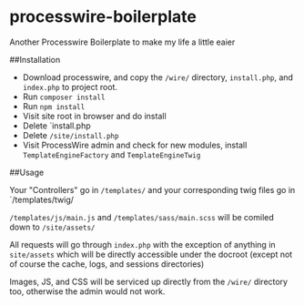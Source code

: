 # processwire-boilerplate
Another Processwire Boilerplate to make my life a little eaier

##Installation

 - Download processwire, and copy the `/wire/` directory, `install.php`, and `index.php` to project root.
 - Run `composer install`
 - Run `npm install`
 - Visit site root in browser and do install
 - Delete `install.php
 - Delete `/site/install.php`
 - Visit ProcessWire admin and check for new modules, install `TemplateEngineFactory` and `TemplateEngineTwig`
 
##Usage

Your "Controllers" go in `/templates/` and your corresponding twig files go in `/templates/twig/

`/templates/js/main.js` and `/templates/sass/main.scss` will be comiled down to `/site/assets/`

All requests will go through `index.php` with the exception of anything in `site/assets` which will be 
directly accessible under the docroot (except not of course the  cache, logs, and sessions directories)

Images, JS, and CSS will be serviced up directly from the `/wire/` directory too, otherwise the admin would not work.
